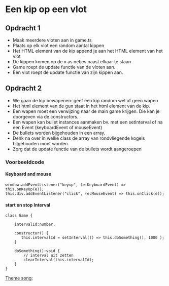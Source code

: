 # Een kip op een vlot

## Opdracht 1

- Maak meerdere vloten aan in game.ts
- Plaats op elk vlot een random aantal kippen
- Het HTML element van de kip append je aan het HTML element van het vlot
- De kippen komen op de x as netjes naast elkaar te staan
- Game roept de update functie van de vloten aan. 
- Een vlot roept de update functie van zijn kippen aan.

## Opdracht 2

- We gaan de kip bewapenen: geef een kip random wel of geen wapen
- Het html element van de gun staat in het html element van de kip.
- Een wapen moet een verwijzing naar de main game krijgen. Die kan je doorgeven via de constructors.
- Een wapen kan bullet instances aanmaken bv. met een setInterval of na een Event (keyboardEvent of mouseEvent)
- De bullets worden bijgehouden in een array.
- Denk na over in welke class de array van rondvliegende kogels bijgehouden moet worden.
- Zorg dat de update functie van de bullets wordt aangeroepen

### Voorbeeldcode

#### Keyboard and mouse
```
window.addEventListener("keyup", (e:KeyboardEvent) => this.onKeyUp(e));
this.div.addEventListener("click", (e:MouseEvent) => this.onClick(e));
```

#### start en stop Interval
```
class Game {

    intervalId:number;
       
    constructor() {
       this.intervalId = setInterval(() => this.doSomething(), 1000 );
    }
    
    doSomething():void {
        // interval uit zetten
        clearInterval(this.intervalId);
    }
}
```

[Theme song](http://chickenonaraft.com);